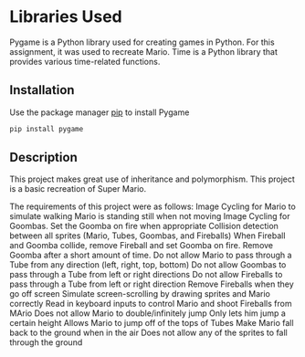 # Libraries Used

Pygame is a Python library used for creating games in Python. For this assignment, it was used to recreate Mario.
Time is a Python library that provides various time-related functions.

## Installation

Use the package manager [pip](https://pip.pypa.io/en/stable/) to install Pygame

```bash
pip install pygame
```

## Description

This project makes great use of inheritance and polymorphism. This project is a basic recreation of Super Mario.

The requirements of this project were as follows:
  Image Cycling for Mario to simulate walking
  		Mario is standing still when not moving
  Image Cycling for Goombas. Set the Goomba on fire when appropriate
  Collision detection between all sprites (Mario, Tubes, Goombas, and Fireballs)
      When Fireball and Goomba collide, remove Fireball and set Goomba on fire. Remove Goomba after a short amount of time.
      Do not allow Mario to pass through a Tube from any direction (left, right, top, bottom)
      Do not allow Goombas to pass through a Tube from left or right directions
      Do not allow Fireballs to pass through a Tube from left or right direction
   Remove Fireballs when they go off screen
   Simulate screen-scrolling by drawing sprites and Mario correctly
   Read in keyboard inputs to control Mario and shoot Fireballs from MArio
   Does not allow Mario to double/infinitely jump
      Only lets him jump a certain height
      Allows Mario to jump off of the tops of Tubes
   		Make Mario fall back to the ground when in the air
   Does not allow any of the sprites to fall through the ground
